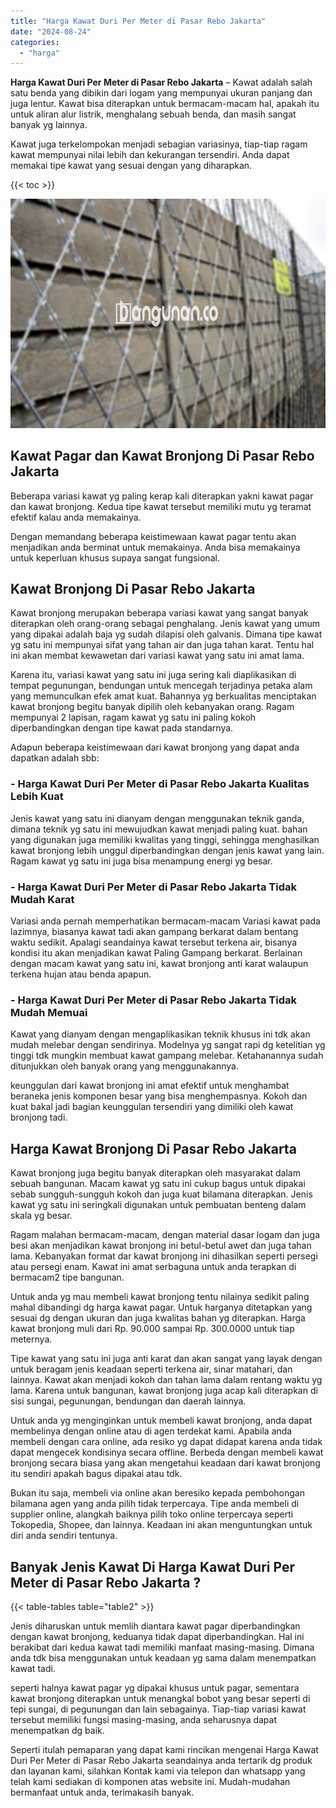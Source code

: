 ```yaml
---
title: "Harga Kawat Duri Per Meter di Pasar Rebo Jakarta"
date: "2024-08-24"
categories: 
  - "harga"
---
```


**Harga Kawat Duri Per Meter di Pasar Rebo Jakarta** – Kawat adalah salah satu benda yang dibikin dari logam yang mempunyai ukuran panjang dan juga lentur. Kawat bisa diterapkan untuk bermacam-macam hal, apakah itu untuk aliran alur listrik, menghalang sebuah benda, dan masih sangat banyak yg lainnya.

Kawat juga terkelompokan menjadi sebagian variasinya, tiap-tiap ragam kawat mempunyai nilai lebih dan kekurangan tersendiri. Anda dapat memakai tipe kawat yang sesuai dengan yang diharapkan.

{{< toc >}}

![Harga Kawat Duri Per Meter di Pasar Rebo Jakarta](/images/jual-kawat-murah34.png)

## Kawat Pagar dan Kawat Bronjong Di Pasar Rebo Jakarta

Beberapa variasi kawat yg paling kerap kali diterapkan yakni kawat pagar dan kawat bronjong. Kedua tipe kawat tersebut memiliki mutu yg teramat efektif kalau anda memakainya.

Dengan memandang beberapa keistimewaan kawat pagar tentu akan menjadikan anda berminat untuk memakainya. Anda bisa memakainya untuk keperluan khusus supaya sangat fungsional.

## Kawat Bronjong Di Pasar Rebo Jakarta

Kawat bronjong merupakan beberapa variasi kawat yang sangat banyak diterapkan oleh orang-orang sebagai penghalang. Jenis kawat yang umum yang dipakai adalah baja yg sudah dilapisi oleh galvanis. Dimana tipe kawat yg satu ini mempunyai sifat yang tahan air dan juga tahan karat. Tentu hal ini akan membat kewawetan dari variasi kawat yang satu ini amat lama.

Karena itu, variasi kawat yang satu ini juga sering kali diaplikasikan di tempat pegunungan, bendungan untuk mencegah terjadinya petaka alam yang memunculkan efek amat kuat. Bahannya yg berkualitas menciptakan kawat bronjong begitu banyak dipilih oleh kebanyakan orang. Ragam mempunyai 2 lapisan, ragam kawat yg satu ini paling kokoh diperbandingkan dengan tipe kawat pada standarnya.

Adapun beberapa keistimewaan dari kawat bronjong yang dapat anda dapatkan adalah sbb:

### \- Harga Kawat Duri Per Meter di Pasar Rebo Jakarta Kualitas Lebih Kuat

Jenis kawat yang satu ini dianyam dengan menggunakan teknik ganda, dimana teknik yg satu ini mewujudkan kawat menjadi paling kuat. bahan yang digunakan juga memiliki kwalitas yang tinggi, sehingga menghasilkan kawat bronjong lebih unggul diperbandingkan dengan jenis kawat yang lain. Ragam kawat yg satu ini juga bisa menampung energi yg besar.

### \- Harga Kawat Duri Per Meter di Pasar Rebo Jakarta Tidak Mudah Karat

Variasi anda pernah memperhatikan bermacam-macam Variasi kawat pada lazimnya, biasanya kawat tadi akan gampang berkarat dalam bentang waktu sedikit. Apalagi seandainya kawat tersebut terkena air, bisanya kondisi itu akan menjadikan kawat Paling Gampang berkarat. Berlainan dengan macam kawat yang satu ini, kawat bronjong anti karat walaupun terkena hujan atau benda apapun.

### \- Harga Kawat Duri Per Meter di Pasar Rebo Jakarta Tidak Mudah Memuai

Kawat yang dianyam dengan mengaplikasikan teknik khusus ini tdk akan mudah melebar dengan sendirinya. Modelnya yg sangat rapi dg ketelitian yg tinggi tdk mungkin membuat kawat gampang melebar. Ketahanannya sudah ditunjukkan oleh banyak orang yang menggunakannya.

keunggulan dari kawat bronjong ini amat efektif untuk menghambat beraneka jenis komponen besar yang bisa menghempasnya. Kokoh dan kuat bakal jadi bagian keunggulan tersendiri yang dimiliki oleh kawat bronjong tadi.

## Harga Kawat Bronjong Di Pasar Rebo Jakarta

Kawat bronjong juga begitu banyak diterapkan oleh masyarakat dalam sebuah bangunan. Macam kawat yg satu ini cukup bagus untuk dipakai sebab sungguh-sungguh kokoh dan juga kuat bilamana diterapkan. Jenis kawat yg satu ini seringkali digunakan untuk pembuatan benteng dalam skala yg besar.

Ragam malahan bermacam-macam, dengan material dasar logam dan juga besi akan menjadikan kawat bronjong ini betul-betul awet dan juga tahan lama. Kebanyakan format dar kawat bronjong ini dihasilkan seperti persegi atau persegi enam. Kawat ini amat serbaguna untuk anda terapkan di bermacam2 tipe bangunan.

Untuk anda yg mau membeli kawat bronjong tentu nilainya sedikit paling mahal dibandingi dg harga kawat pagar. Untuk harganya ditetapkan yang sesuai dg dengan ukuran dan juga kwalitas bahan yg diterapkan. Harga kawat bronjong muli dari Rp. 90.000 sampai Rp. 300.0000 untuk tiap meternya.

Tipe kawat yang satu ini juga anti karat dan akan sangat yang layak dengan untuk beragam jenis keadaan seperti terkena air, sinar matahari, dan lainnya. Kawat akan menjadi kokoh dan tahan lama dalam rentang waktu yg lama. Karena untuk bangunan, kawat bronjong juga acap kali diterapkan di sisi sungai, pegunungan, bendungan dan daerah lainnya.

Untuk anda yg menginginkan untuk membeli kawat bronjong, anda dapat membelinya dengan online atau di agen terdekat kami. Apabila anda membeli dengan cara online, ada resiko yg dapat didapat karena anda tidak dapat mengecek kondisinya secara offline. Berbeda dengan membeli kawat bronjong secara biasa yang akan mengetahui keadaan dari kawat bronjong itu sendiri apakah bagus dipakai atau tdk.

Bukan itu saja, membeli via online akan beresiko kepada pembohongan bilamana agen yang anda pilih tidak terpercaya. Tipe anda membeli di supplier online, alangkah baiknya pilih toko online terpercaya seperti Tokopedia, Shopee, dan lainnya. Keadaan ini akan menguntungkan untuk diri anda sendiri tentunya.

## Banyak Jenis Kawat Di Harga Kawat Duri Per Meter di Pasar Rebo Jakarta ?

{{< table-tables table="table2" >}}

Jenis diharuskan untuk memlih diantara kawat pagar diperbandingkan dengan kawat bronjong, keduanya tidak dapat diperbandingkan. Hal ini berakibat dari kedua kawat tadi memiliki manfaat masing-masing. Dimana anda tdk bisa menggunakan untuk keadaan yg sama dalam menempatkan kawat tadi.

seperti halnya kawat pagar yg dipakai khusus untuk pagar, sementara kawat bronjong diterapkan untuk menangkal bobot yang besar seperti di tepi sungai, di pegunungan dan lain sebagainya. Tiap-tiap variasi kawat tersebut memiliki fungsi masing-masing, anda seharusnya dapat menempatkan dg baik.

Seperti itulah pemaparan yang dapat kami rincikan mengenai Harga Kawat Duri Per Meter di Pasar Rebo Jakarta seandainya anda tertarik dg produk dan layanan kami, silahkan Kontak kami via telepon dan whatsapp yang telah kami sediakan di komponen atas website ini. Mudah-mudahan bermanfaat untuk anda, terimakasih banyak.
